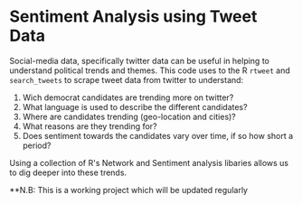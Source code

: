# Sentiment Analysis using Tweet Data

Social-media data, specifically twitter data can be useful in helping to understand political trends and themes. 
This code uses to the R ``rtweet`` and ``search_tweets`` to scrape tweet data from twitter to understand:

1. Wich democrat candidates are trending more on twitter?
2. What language is used to describe the different candidates?
3. Where are candidates trending (geo-location and cities)?
4. What reasons are they trending for?
5. Does sentiment towards the candidates vary over time, if so how short a period?

Using a collection of R's Network and Sentiment analysis libaries allows us to dig deeper into these trends. 

**N.B: This is a working project which will be updated regularly 
